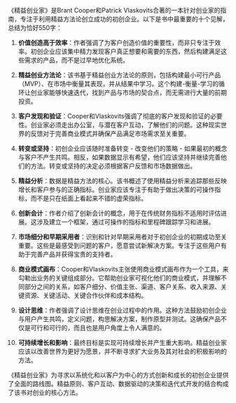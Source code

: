 《精益创业家》是Brant Cooper和Patrick Vlaskovits合著的一本针对创业家的指南，专注于利用精益方法论创立成功的初创企业。以下是书中最重要的十个见解，总结为恰好550字：

1. **价值创造高于效率**：作者强调了为客户创造价值的重要性，而非只专注于效率。初创企业应该集中精力发现客户真正想要和需要的东西，然后构建满足这些需求的产品，而不是过早地优化系统。

2. **精益创业方法论**：该书基于精益创业方法论的原则，包括构建最小可行产品（MVP）、在市场中衡量其表现，并从结果中学习。这个构建-衡量-学习的循环让创业家能够快速迭代，找到产品与市场的契合点，而无需进行大量的前期投资。

3. **客户发现和验证**：Cooper和Vlaskovits强调了彻底的客户发现和验证的必要性。创业家必须走出办公室，与潜在客户互动，了解他们的问题。这种现实世界的反馈对于完善商业模式并确保产品满足市场需求至关重要。

4. **转变或坚持**：初创企业应该随时准备转变 - 改变他们的策略 - 如果最初的概念与客户不产生共鸣。相反，如果数据显示有希望，他们应该坚持并继续完善他们的方法。转变或坚持的决定必须根据客户反馈和市场数据做出。

5. **精益分析**：数据是精益方法的核心。该书概述了使用精益分析来追踪那些反映增长和客户参与的正确指标。创业家应该专注于有助于做出决策的可操作指标，而不是只在纸面上看起来不错的虚荣指标。

6. **创新会计**：作者介绍了创新会计的概念，用于在传统财务指标不适用时评估进展。这涉及建立一个框架，通过可操作的指标和里程碑跟踪学习和进展。

7. **市场细分和早期采用者**：识别和针对早期采用者对于初创企业的初期成功至关重要。这些是最感受到问题的客户，愿意尝试新解决方案。专注于这些用户有助于完善产品并获得宝贵的支持者。

8. **商业模式画布**：Cooper和Vlaskovits主张使用商业模式画布作为一个工具，来勾勒出业务的关键组成部分。它帮助创业家可视化他们的商业模式，并理解不同部分之间的关系，如客户细分、价值主张、渠道、客户关系、收入来源、关键资源、关键活动、关键合作伙伴和成本结构。

9. **设计思维**：作者强调了设计思维在创业过程中的作用。这种方法鼓励初创企业与用户产生共鸣，定义问题，构思解决方案，制作原型并测试。这确保产品不仅是可行和可行的，而且也是用户角度上令人满意的。

10. **可持续增长和影响**：最终目标是实现可持续增长并产生重大影响。精益创业家应该以改善世界为更好为愿景，并不断寻求扩大业务及其对社会的积极影响的方法。

《精益创业家》为寻求以系统化和以客户为中心的方式创新和成长的初创企业提供了全面的路线图。精益原则、客户互动、数据驱动的决策和迭代式开发的结合构成了该书对创业的核心方法。